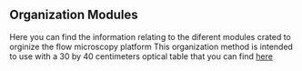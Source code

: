 ## Organization Modules 
Here you can find the information relating to the diferent modules crated to orginize the flow microscopy platform
This organization method is intended to use with a 30 by 40 centimeters optical table that you can find [here](https://es.aliexpress.com/item/1005005133684496.html?spm=a2g0o.order_list.order_list_main.145.b227194dLrgZ7B&gatewayAdapt=glo2esp)
